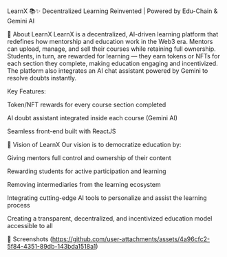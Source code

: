 LearnX 📚✨
Decentralized Learning Reinvented | Powered by Edu-Chain & Gemini AI

🧠 About LearnX
LearnX is a decentralized, AI-driven learning platform that redefines how mentorship and education work in the Web3 era. Mentors can upload, manage, and sell their courses while retaining full ownership. Students, in turn, are rewarded for learning — they earn tokens or NFTs for each section they complete, making education engaging and incentivized. The platform also integrates an AI chat assistant powered by Gemini to resolve doubts instantly.

Key Features:

Token/NFT rewards for every course section completed

AI doubt assistant integrated inside each course (Gemini AI)

Seamless front-end built with ReactJS

🌟 Vision of LearnX
Our vision is to democratize education by:

Giving mentors full control and ownership of their content

Rewarding students for active participation and learning

Removing intermediaries from the learning ecosystem

Integrating cutting-edge AI tools to personalize and assist the learning process

Creating a transparent, decentralized, and incentivized education model accessible to all

📸 Screenshots
(https://github.com/user-attachments/assets/4a96cfc2-5f84-4351-89db-143bda1518a1)





